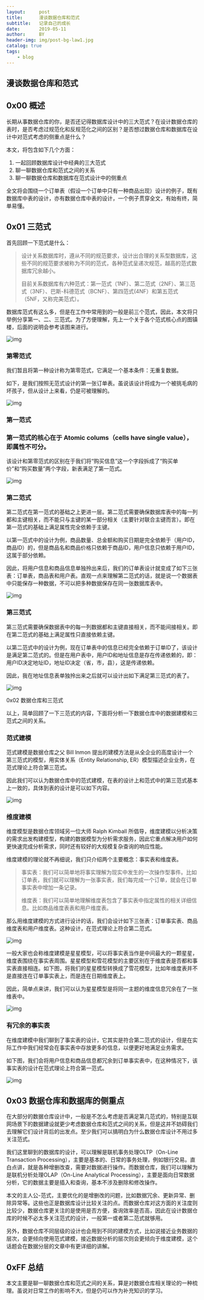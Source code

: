 ```yaml
---
layout:     post
title:      漫谈数据仓库和范式
subtitle:   记录自己的成长
date:       2019-05-11
author:     BY
header-img: img/post-bg-law1.jpg
catalog: true
tags:
    - blog
---
```


## 漫谈数据仓库和范式


## 0x00 概述

长期从事数据仓库的你，是否还记得数据库设计中的三大范式？在设计数据仓库的表时，是否考虑过规范化和反规范化之间的区别？是否想过数据仓库和数据库在设计中对范式考虑的侧重点是什么？

本文，将包含如下几个方面：

1. 一起回顾数据库设计中经典的三大范式
2. 聊一聊数据仓库和范式之间的关系
3. 聊一聊数据仓库和数据库在范式设计中的侧重点

全文将会围绕一个订单表（假设一个订单中只有一种商品出现）设计的例子，既有数据库中表的设计，亦有数据仓库中表的设计，一个例子贯穿全文，有始有终，简单易懂。

## 0x01 三范式

首先回顾一下范式是什么：

> 设计关系数据库时，遵从不同的规范要求，设计出合理的关系型数据库，这些不同的规范要求被称为不同的范式，各种范式呈递次规范，越高的范式数据库冗余越小。
>
> 目前关系数据库有六种范式：第一范式（1NF）、第二范式（2NF）、第三范式（3NF）、巴斯-科德范式（BCNF）、第四范式(4NF）和第五范式（5NF，又称完美范式）。

数据库范式有这么多，但是在工作中常用到的一般是前三个范式，因此，本文将只举例分享第一、二、三范式。为了方便理解，先上一个关于各个范式核心点的图镇楼，后面的说明会参考该图来进行。

![img](https://mmbiz.qpic.cn/mmbiz_png/jA1wO8icw0gDhQB3CZmltYxNMUE4JsH1uHiaPrEoAR8RbO19eQnOrGuUsEqicsVhkGm5lUnuW0xd1Z7qQtmJrkdqA/640?wx_fmt=png&wxfrom=5&wx_lazy=1&wx_co=1)

### 第零范式 

我们暂且将第一种设计称为第零范式，它满足一个基本条件：无重复数据。

如下，是我们按照无范式设计的第一张订单表。虽说该设计将成为一个被挑毛病的坏孩子，但从设计上来看，仍是可被理解的。

![img](https://mmbiz.qpic.cn/mmbiz_png/jA1wO8icw0gDhQB3CZmltYxNMUE4JsH1u4tAeaB6Lu5WagvibQPxeia4py7LicVthBibc4tKPicvV57okKl0Aaxvfuaw/640?wx_fmt=png&wxfrom=5&wx_lazy=1&wx_co=1)

### 第一范式

### **第一范式的核心在于 Atomic colums（cells have single value），即属性不可分。**

该设计和第零范式的区别在于我们将“购买信息”这一个字段拆成了“购买单价”和“购买数量”两个字段，新表满足了第一范式。

![img](https://mmbiz.qpic.cn/mmbiz_png/jA1wO8icw0gDhQB3CZmltYxNMUE4JsH1u9Yanvo3QOWxYgNDMy4JcXt8GdSnArMibhOhfDRMqjjPEMbAA4rlR32w/640?wx_fmt=png&wxfrom=5&wx_lazy=1&wx_co=1)

### 第二范式 

第二范式在第一范式的基础之上更进一层。第二范式需要确保数据库表中的每一列都和主键相关，而不能只与主键的某一部分相关（主要针对联合主键而言）。即在第一范式的基础上满足属性完全依赖于主键。

以第一范式中的设计为例，商品数量、总金额和购买日期是完全依赖于（用户ID，商品ID）的，但是商品名和商品价格只依赖于商品ID，用户信息只依赖于用户ID，这属于部分依赖。

因此，将用户信息和商品信息单独拎出来后，我们的订单表设计就变成了如下三张表：订单表，商品表和用户表。直观一点来理解第二范式的话，就是说一个数据表中只能保存一种数据，不可以把多种数据保存在同一张数据库表中。

![img](https://mmbiz.qpic.cn/mmbiz_png/jA1wO8icw0gDhQB3CZmltYxNMUE4JsH1ug4rHQbwyjmicVlibdssN7gJXjCHDJQhCdfiaqWj9318Z7VQcXiaACftamw/640?wx_fmt=png&wxfrom=5&wx_lazy=1&wx_co=1)

### 第三范式

第三范式需要确保数据表中的每一列数据都和主键直接相关，而不能间接相关。即在第二范式的基础上满足属性只直接依赖主键。

以第二范式中的设计为例，现在订单表中的信息已经完全依赖于订单ID了，该设计是满足第二范式的。但是在用户表中，用户ID和地址信息是存在传递依赖的，即：用户ID决定地址ID，地址ID决定（省，市，县），这是传递依赖。

因此，我在地址信息表单独拎出来之后就可以设计出如下满足第三范式的表了。

![img](https://mmbiz.qpic.cn/mmbiz_png/jA1wO8icw0gDhQB3CZmltYxNMUE4JsH1um3aOTIk8f4MPdtdeZakzt1iaWsStyg8ooST6B4iaetngGfiaYr5ekjoZA/640?wx_fmt=png&wxfrom=5&wx_lazy=1&wx_co=1)

0x02 数据仓库和三范式

以上，简单回顾了一下三范式的内容，下面将分析一下数据仓库中的数据建模和三范式之间的关系。

### 范式建模

范式建模是数据仓库之父 Bill lnmon 提出的建模方法是从全企业的高度设计一个第三范式的模型，用实体关系（Entity Relationship, ER）模型描述企业业务，在范式理论上符合第三范式。

因此我们可以认为数据仓库中的范式建模，在表的设计上和范式中的第三范式基本上一致的，具体到表的设计是可以如下内容。

![img](https://mmbiz.qpic.cn/mmbiz_png/jA1wO8icw0gDhQB3CZmltYxNMUE4JsH1um3aOTIk8f4MPdtdeZakzt1iaWsStyg8ooST6B4iaetngGfiaYr5ekjoZA/640?wx_fmt=png&wxfrom=5&wx_lazy=1&wx_co=1)

### 维度建模

维度模型是数据仓库领域另一位大师 Ralph Kimball 所倡导，维度建模以分析决策的需求出发构建模型，构建的数据模型为分析需求服务，因此它重点解决用户如何更快速完成分析需求，同时还有较好的大规模复杂查询的响应性能。

维度建模的理论就不再细说，我们只介绍两个主要概念：事实表和维度表。

> 事实表：我们可以简单地将事实理解为现实中发生的一次操作型事件。比如订单表，我们就可以理解为一张事实表，我们每完成一个订单，就会在订单事实表中增加一条记录。
>
> 维度表：我们可以简单地理解维度表包含了事实表中指定属性的相关详细信息。比如商品维度表表和用户维度表。

那么用维度建模的方式进行设计的话，我们会设计如下三张表：订单事实表、商品维度表和用户维度表。这种设计，在范式理论上符合第二范式。

![img](https://mmbiz.qpic.cn/mmbiz_png/jA1wO8icw0gDhQB3CZmltYxNMUE4JsH1ug4rHQbwyjmicVlibdssN7gJXjCHDJQhCdfiaqWj9318Z7VQcXiaACftamw/640?wx_fmt=png&wxfrom=5&wx_lazy=1&wx_co=1)

一般大家也会称维度建模是星星模型，可以将事实表当作是中间最大的一颗星星，维度表围绕在事实表周围。星星模型和雪花模型的主要区别在于维度表是否都和事实表直接相连。如下图，将我们的星星模型转换成了雪花模型，比如年维度表并不是直接连在订单事实表上，而是连在日期维度表上。

因此，简单点来讲，我们可以认为星星模型是将同一主题的维度信息冗余在了一张维表中。

![img](https://mmbiz.qpic.cn/mmbiz_png/jA1wO8icw0gDhQB3CZmltYxNMUE4JsH1uksfneOVQLia9ic6e7VfE3SnCdDmcsITEL7cotTa2HFJQ58uK3uXJv6AQ/640?wx_fmt=png&wxfrom=5&wx_lazy=1&wx_co=1)

### 有冗余的事实表 

在维度建模中我们聊到了事实表的设计，它其实是符合第二范式的设计，但是在实际工作中我们经常会在事实表中存放更多的信息，以便更好地满足业务需求。

如下图，我们会将用户信息和商品信息都冗余到订单事实表中，在这种情况下，该事实表的设计在范式理论上符合第一范式。

![img](https://mmbiz.qpic.cn/mmbiz_png/jA1wO8icw0gDhQB3CZmltYxNMUE4JsH1u6LbCcIXl0KIapjSGicEMdAuJNCm4jmS27UyDaUnicfG6iaXxYso5EAr4Q/640?wx_fmt=png&wxfrom=5&wx_lazy=1&wx_co=1)

## 0x03 数据仓库和数据库的侧重点 

在大部分的数据仓库设计中，一般是不怎么考虑是否满足第几范式的，特别是互联网场景下的数据建设就更少考虑数据仓库和范式之间的关系，但是这并不妨碍我们去理解它们设计背后的出发点。至少我们可以搞明白为什么数据仓库设计不用过多关注范式。

我们这里聊到的数据库的设计，可以理解是联机事务处理OLTP（On-Line Transaction Processing），主要是基本的、日常的事务处理，例如银行交易。直白点讲，就是各种增删改查，需要对数据进行操作。而数据仓库，我们可以理解为是联机分析处理OLAP（On-Line Analytical Processing），主要是面向日常数据分析，它的数据主要是插入和查询，基本不涉及删除和修改操作。

本文的主人公-范式，主要优化的是增删改的问题，比如数据冗余、更新异常、删除异常等。这些也正是数据库设计比较关注的点。而数据仓库对这方面的关注度则比较少，数据仓库更关注的是使用是否方便，查询效率是否高，因此在设计数据仓库的时候不必太多关注范式的设计，一般第一或者第二范式就够用。

另外，数据仓库不同层级的设计也会用到不同的建模方式，比如说接近业务数据的层次，会更倾向使用范式建模，接近数据分析的层次则会更倾向于维度建模，这个话题会在数据分层的文章中有更详细的讲解。

## 0xFF 总结

本文主要是聊一聊数据仓库和范式之间的关系，算是对数据仓库相关理论的一种梳理。虽说对日常工作的影响不大，但是仍可以作为补充知识的学习。

